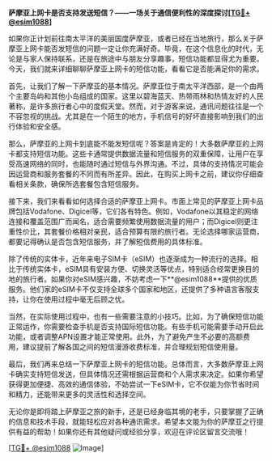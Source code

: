 **萨摩亚上网卡是否支持发送短信？——一场关于通信便利性的深度探讨[[TG💪+ @esim1088](https://t.me/s/esim1088)]**

如果你正计划前往南太平洋的美丽国度萨摩亚，或者已经在当地旅行，那么关于萨摩亚上网卡能否发短信的问题一定让你充满好奇。毕竟，在这个信息化的时代，无论是与家人保持联系，还是在旅途中与朋友分享趣事，短信功能都显得尤为重要。今天，我们就来详细聊聊萨摩亚上网卡的短信功能，看看它是否能满足你的需求。

首先，让我们了解一下萨摩亚的基本情况。萨摩亚位于南太平洋西部，是一个由两个主要岛屿和其他小岛组成的国家。这里以碧海蓝天、热带雨林和热情友好的人民著称，是许多旅行者心中的度假天堂。然而，对于游客来说，通讯问题往往是一个不容忽视的挑战。尤其是在一个陌生的地方，手机信号的好坏直接影响到我们的出行体验和安全感。

那么，萨摩亚的上网卡到底能不能发短信呢？答案是肯定的！大多数萨摩亚的上网卡都支持短信功能。这些卡通常提供数据流量和短信服务的双重保障，让用户在享受高速网络的同时，也能随时通过短信与外界沟通。不过，具体的支持情况可能会因运营商和服务套餐的不同而有所差异。因此，在购买上网卡之前，建议你仔细查看相关条款，确保所选套餐包含短信服务。

接下来，我们来看看如何选择合适的萨摩亚上网卡。市面上常见的萨摩亚上网卡品牌包括Vodafone、Digicel等，它们各有特色。例如，Vodafone以其稳定的网络连接和覆盖范围广而闻名，适合需要频繁使用数据流量的用户；而Digicel则更注重性价比，其套餐价格相对亲民，适合预算有限的旅行者。无论选择哪家运营商，都要记得确认是否包含短信服务，并了解短信费用的具体标准。

除了传统的实体卡，近年来电子SIM卡（eSIM）也逐渐成为一种流行的选择。相比于传统实体卡，eSIM具有安装方便、切换灵活等优点，特别适合经常更换目的地的旅行者。如果你对eSIM感兴趣，不妨考虑一下**@esim1088**提供的优质服务。他们家的eSIM卡不仅支持全球多个国家和地区，还提供了多种语言客服支持，让你在使用过程中毫无后顾之忧。

当然，在实际使用过程中，也有一些需要注意的小技巧。比如，为了确保短信功能正常运作，你需要检查手机是否支持国际短信功能。有些手机可能需要手动开启此功能，或者调整APN设置才能正常使用。此外，为了避免产生不必要的高额费用，建议提前了解各国之间的短信漫游收费标准，并合理规划短信使用量。

最后，我们再来总结一下萨摩亚上网卡的短信功能。总体而言，大多数萨摩亚上网卡确实支持短信发送，但具体情况还需根据运营商和个人需求来决定。如果你希望获得更加便捷、高效的通信体验，不妨尝试一下eSIM卡，它不仅能为你节省时间和精力，还能带来更多的灵活性和选择空间。

无论你是即将踏上萨摩亚之旅的新手，还是已经身临其境的老手，只要掌握了正确的信息和技术手段，就能轻松应对各种通讯需求。希望本文能为你的萨摩亚之行提供有益的帮助！如果你还有其他疑问或经验分享，欢迎在评论区留言交流哦！

[[TG💪+ @esim1088](https://t.me/s/esim1088) ![Image](https://i.postimg.cc/4NQfJmqS/Snipaste-2025-05-13-00-14-12.png)]
